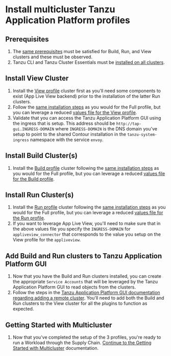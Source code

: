 # Install multicluster Tanzu Application Platform profiles


## <a id='prerequisites'></a> Prerequisites

1. The [same prerequisites](../prerequisites.md) must be satisfied for Build, Run, and View clusters and these must be observed.
2. Tanzu CLI and Tanzu Cluster Essentials must be [installed on all clusters](../install-tanzu-cli.md).

## <a id='install-view'></a> Install View Cluster

1. Install the [View profile](../overview.md#about-package-profiles) cluster first as you'll need some components to exist (App Live View backend) prior to the installation of the latter Run clusters.
2. Follow the [same installation steps](../install.md) as you would for the Full profile, but you can leverage a reduced [values file for the View profile](./reference/tap-values-view-sample.md).
3. Validate that you can access the Tanzu Application Platform GUI using the ingress that is setup. This address should be `http://tap-gui.INGRESS-DOMAIN` where `INGRESS-DOMAIN` is the DNS domain you've setup to point to the shared Contour installation in the `tanzu-system-ingress` namespace with the service `envoy`. 

## <a id='install-build'></a> Install Build Cluster(s)

1. Install the [Build profile](../overview.md#about-package-profiles) cluster following the [same installation steps](../install.md) as you would for the Full profile, but you can leverage a reduced [values file for the Build profile](./reference/tap-values-build-sample.md).

## <a id='install-run'></a> Install Run Cluster(s)

1. Install the [Run profile](../overview.md#about-package-profiles) cluster following the [same installation steps](../install.md) as you would for the Full profile, but you can leverage a reduced [values file for the Run profile](./reference/tap-values-run-sample.md).
2. If you want to leverage App Live View, you'll need to make sure that in the above values file you specify the `INGRESS-DOMAIN` for `appliveview_connector` that corresponds to the value you setup on the View profile for the `appliveview`.

## <a id='add-view'></a> Add Build and Run clusters to Tanzu Application Platform GUI

1. Now that you have the Build and Run clusters installed, you can create the appropriate `Service Accounts` that will be leveraged by the Tanzu Application Platform GUI to read objects from the clusters. 
2. Follow the steps in the [Tanzu Application Platform GUI documentation regarding adding a remote cluster](../tap-gui/cluster-view-setup.md). You'll need to add both the Build and Run clusters to the View cluster for all the plugins to function as expected.

## Getting Started with Multicluster

1. Now that you've completed the setup of the 3 profiles, you're ready to run a Workload through the Supply Chain. [Continue to the Getting Started with Multicluster](./getting-started.md) documentation.
